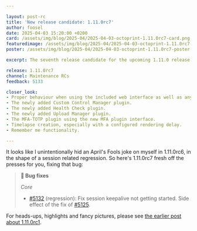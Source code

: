 ```yaml
---

layout: post-rc
title: 'New release candidate: 1.11.0rc7'
author: foosel
date: 2025-04-03 15:20:00 +0200
card: /assets/img/blog/2025-04/2025-04-03-octoprint-1.11.0rc7-card.png
featuredimage: /assets/img/blog/2025-04/2025-04-03-octoprint-1.11.0rc7-card.png
poster: /assets/img/blog/2025-04/2025-04-03-octoprint-1.11.0rc7-poster.png

excerpt: The seventh release candidate for the upcoming 1.11.0 release containing a for a regression in the previous one!

release: 1.11.0rc7
channel: Maintenance RCs
feedback: 5133

closer_look:
- Proper behaviour when using the included web interface as well as any third party clients at your disposal.
- The newly added Custom Control Manager plugin.
- The newly added Health Check plugin.
- The newly added Upload Manager plugin.
- The MFA-TOTP plugin using the new MFA plugin interface.
- Timelapse creation, especially with a configured rendering delay.
- Remember me functionality.

---
```


It looks like I unintentionally hid an April's Fools joke on myself in 1.11.0rc6, in the shape of a session related regression. So here's 1.11.0rc7 fresh off the presses for you, 
fixing that bug:

> **🐛 Bug fixes**
> 
> *Core*
>
> - [#5132](https://github.com/OctoPrint/OctoPrint/issues/5132) (regression): Fix session keepalive not getting started. Side effect of the fix of [#5125](https://github.com/OctoPrint/OctoPrint/issues/5125).

For heads-ups, highlights and fancy pictures, please see [the earlier post about 1.11.0rc1](/blog/2025/01/28/new-release-candidate-1.11.0rc1/).
